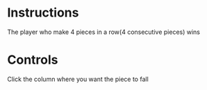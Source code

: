 # Instructions
The player who make 4 pieces in a row(4 consecutive pieces) wins

# Controls

Click the column where you want the piece to fall
